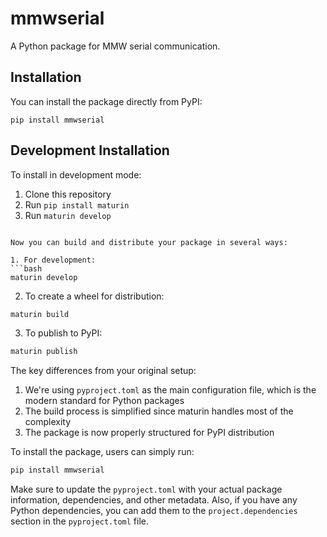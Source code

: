 # mmwserial

A Python package for MMW serial communication.

## Installation

You can install the package directly from PyPI:

```pip install mmwserial```

## Development Installation

To install in development mode:

1. Clone this repository
2. Run `pip install maturin`
3. Run `maturin develop`
```

Now you can build and distribute your package in several ways:

1. For development:
```bash
maturin develop
```

2. To create a wheel for distribution:
```bash
maturin build
```

3. To publish to PyPI:
```bash
maturin publish
```

The key differences from your original setup:

1. We're using `pyproject.toml` as the main configuration file, which is the modern standard for Python packages
2. The build process is simplified since maturin handles most of the complexity
3. The package is now properly structured for PyPI distribution

To install the package, users can simply run:
```bash
pip install mmwserial
```

Make sure to update the `pyproject.toml` with your actual package information, dependencies, and other metadata. Also, if you have any Python dependencies, you can add them to the `project.dependencies` section in the `pyproject.toml` file.

